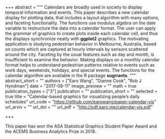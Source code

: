 +++
abstract = """
Calendars are broadly used in society to display temporal information and events. This paper describes a new calendar display for plotting data, that includes a layout algorithm with many options, and faceting functionality. The functions use modulus algebra on the date variable to restructure the data into a calendar format. The user can apply the grammar of graphics to create plots inside each calendar cell, and thus the displays synchronize neatly with **ggplot2** graphics. The motivating application is studying pedestrian behavior in Melbourne, Australia, based on counts which are captured at hourly intervals by sensors scattered around the city. Faceting by the usual features such as day and month, is insufficient to examine the behavior. Making displays on a monthly calendar format helps to understand pedestrian patterns relative to events such as work days, weekends, holidays, and special events. The functions for the calendar algorithm are available in the R package **sugrrants**.
"""
abstract_short = ""
authors = ["Earo Wang", "Dianne Cook", "Rob J Hyndman"]
date = "2017-08-11"
image_preview = ""
math = true
publication_types = ["3"]
publication = ""
publication_short = ""
selected = true
title = "Calendar-based graphics for visualizing people’s daily schedules"
url_code = "https://github.com/earowang/paper-calendar-vis"
url_arxiv = ""
url_doi = ""
url_pdf = "http://pdf.earo.me/calendar-vis.pdf"

+++

This paper has won the ASA Statistical Graphics Student Paper Award and the ACEMS Business Analytics Prize in 2018.
